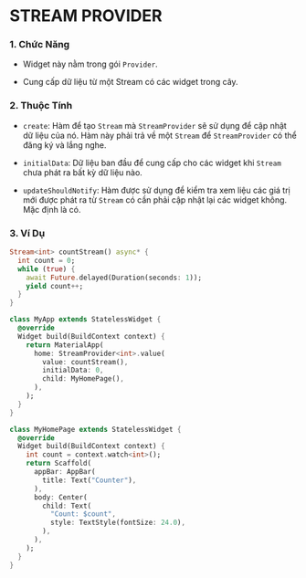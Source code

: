 # STREAM PROVIDER

### 1. Chức Năng

- Widget này nằm trong gói `Provider`.

- Cung cấp dữ liệu  từ một Stream có các widget trong cây.

### 2. Thuộc Tính

- `create`: Hàm để tạo `Stream` mà `StreamProvider` sẽ sử dụng để cập nhật dữ liệu của nó. Hàm này phải trả về một `Stream` để `StreamProvider` có thể đăng ký và lắng nghe.

- `initialData`: Dữ liệu ban đầu để cung cấp cho các widget khi `Stream` chưa phát ra bất kỳ dữ liệu nào.

- `updateShouldNotify`: Hàm được sử dụng để kiểm tra xem liệu các giá trị mới được phát ra từ `Stream` có cần phải cập nhật lại các widget không. Mặc định là có.

### 3. Ví Dụ

```dart
Stream<int> countStream() async* {
  int count = 0;
  while (true) {
    await Future.delayed(Duration(seconds: 1));
    yield count++;
  }
}

class MyApp extends StatelessWidget {
  @override
  Widget build(BuildContext context) {
    return MaterialApp(
      home: StreamProvider<int>.value(
        value: countStream(),
        initialData: 0,
        child: MyHomePage(),
      ),
    );
  }
}

class MyHomePage extends StatelessWidget {
  @override
  Widget build(BuildContext context) {
    int count = context.watch<int>();
    return Scaffold(
      appBar: AppBar(
        title: Text("Counter"),
      ),
      body: Center(
        child: Text(
          "Count: $count",
          style: TextStyle(fontSize: 24.0),
        ),
      ),
    );
  }
}

```
